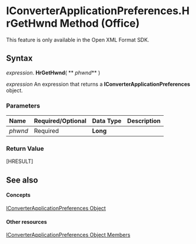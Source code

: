 
# IConverterApplicationPreferences.HrGetHwnd Method (Office)

This feature is only available in the Open XML Format SDK.


## Syntax

 _expression_. **HrGetHwnd**( ** _phwnd_** )

 _expression_ An expression that returns a **IConverterApplicationPreferences** object.


### Parameters



|**Name**|**Required/Optional**|**Data Type**|**Description**|
|:-----|:-----|:-----|:-----|
| _phwnd_|Required|**Long**||

### Return Value

[HRESULT]


## See also


#### Concepts


[IConverterApplicationPreferences Object](80947d44-398f-9ebe-a4fb-d581db924a04.md)
#### Other resources


[IConverterApplicationPreferences Object Members](8a453f08-3086-6baa-be8a-1cd0c81c80ae.md)